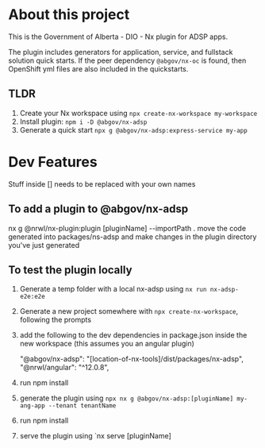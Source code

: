 # About this project
This is the Government of Alberta - DIO - Nx plugin for ADSP apps.

The plugin includes generators for application, service, and fullstack solution quick starts. If the peer dependency `@abgov/nx-oc` is found, then OpenShift yml files are also included in the quickstarts.

## TLDR

1. Create your Nx workspace using `npx create-nx-workspace my-workspace`
2. Install plugin: `npm i -D @abgov/nx-adsp`
3. Generate a quick start `npx g @abgov/nx-adsp:express-service my-app`


# Dev Features

Stuff inside [] needs to be replaced with your own names

## To add a plugin to @abgov/nx-adsp

nx g @nrwl/nx-plugin:plugin [pluginName] --importPath .
move the code generated into packages/ns-adsp and make changes in the plugin directory you've just generated

## To test the plugin locally

1. Generate a temp folder with a local nx-adsp using `nx run nx-adsp-e2e:e2e`
2. Generate a new project somewhere with `npx create-nx-workspace`, following the prompts
3. add the following to the dev dependencies in package.json inside the new workspace (this assumes you an angular plugin)

    "@abgov/nx-adsp": "[location-of-nx-tools]/dist/packages/nx-adsp",
    "@nrwl/angular": "^12.0.8",

4. run npm install
5. generate the plugin using `npx nx g @abgov/nx-adsp:[pluginName] my-ang-app --tenant tenantName`
6. run npm install
7. serve the plugin using `nx serve [pluginName]
